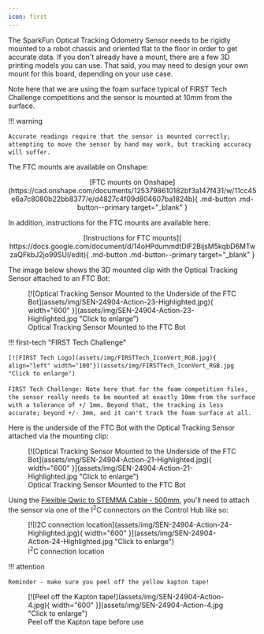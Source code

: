 ```yaml
---
icon: first
---
```


<!--
[![FIRST Tech Logo](assets/img/FIRSTTech_IconVert_RGB.jpg){ align="center" width="200"}](assets/img/FIRSTTech_IconVert_RGB.jpg "Click to enlarge")
-->

The SparkFun Optical Tracking Odometry Sensor needs to be rigidly mounted to a robot chassis and oriented flat to the floor in order to get accurate data. If you don't already have a mount, there are a few 3D printing models you can use. That said, you may need to design your own mount for this board, depending on your use case. 

 Note here that we are using the foam surface typical of FIRST Tech Challenge competitions and the sensor is mounted at 10mm from the surface.
 
!!! warning

	Accurate readings require that the sensor is mounted correctly; attempting to move the sensor by hand may work, but tracking accuracy will suffer.
	
	


The FTC mounts are available on Onshape: 

<center>
	[FTC mounts on Onshape](https://cad.onshape.com/documents/1253798610182bf3a147f431/w/11cc45e6a7c8080b22bb8377/e/d4827c4f09d804607ba1824b){ .md-button .md-button--primary target="_blank" }
</center>

In addition, instructions for the FTC mounts are available here:

<center>
	[Instructions for FTC mounts]( https://docs.google.com/document/d/14oHPdummdtDlF2BijsM5kqbD6MTwzaQFkbJ2jo99SUI/edit){ .md-button .md-button--primary target="_blank" }
</center>



The image below shows the 3D mounted clip with the Optical Tracking Sensor attached to an FTC Bot: 

<figure markdown>
[![Optical Tracking Sensor Mounted to the Underside of the FTC Bot](assets/img/SEN-24904-Action-23-Highlighted.jpg){ width="600" }](assets/img/SEN-24904-Action-23-Highlighted.jpg "Click to enlarge")
<figcaption markdown>Optical Tracking Sensor Mounted to the FTC Bot</figcaption>
</figure>

!!! first-tech "FIRST Tech Challenge"

	[![FIRST Tech Logo](assets/img/FIRSTTech_IconVert_RGB.jpg){ align="left" width="100"}](assets/img/FIRSTTech_IconVert_RGB.jpg "Click to enlarge")

	FIRST Tech Challenge: Note here that for the foam competition files, the sensor really needs to be mounted at exactly 10mm from the surface with a tolerance of +/ 1mm. Beyond that, the tracking is less accurate; beyond +/- 3mm, and it can't track the foam surface at all.


Here is the underside of the FTC Bot with the Optical Tracking Sensor attached via the mounting clip: 

<figure markdown>
[![Optical Tracking Sensor Mounted to the Underside of the FTC Bot](assets/img/SEN-24904-Action-21-Highlighted.jpg){ width="600" }](assets/img/SEN-24904-Action-21-Highlighted.jpg "Click to enlarge")
<figcaption markdown>Optical Tracking Sensor Mounted to the FTC Bot</figcaption>
</figure>


Using the [Flexible Qwiic to STEMMA Cable - 500mm](https://www.sparkfun.com/products/25596), you'll need to attach the sensor via one of the I<sup>2</sup>C connectors on the Control Hub like so:

<figure markdown>
[![I2C connection location](assets/img/SEN-24904-Action-24-Highlighted.jpg){ width="600" }](assets/img/SEN-24904-Action-24-Highlighted.jpg "Click to enlarge")
<figcaption markdown>I<sup>2</sup>C connection location</figcaption>
</figure>



!!! attention

	Reminder - make sure you peel off the yellow kapton tape! 


<figure markdown>
[![Peel off the Kapton tape!](assets/img/SEN-24904-Action-4.jpg){ width="600" }](assets/img/SEN-24904-Action-4.jpg "Click to enlarge")
<figcaption markdown>Peel off the Kapton tape before use</figcaption>
</figure>

